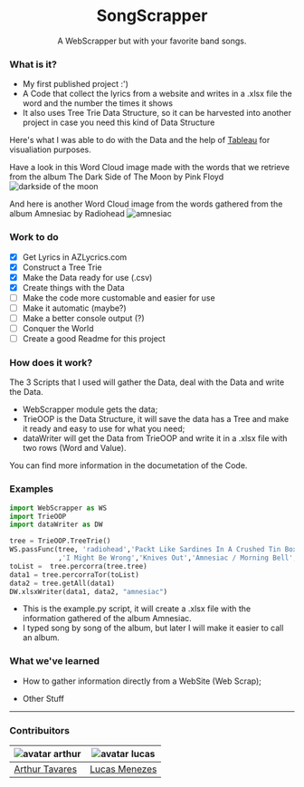 <p align="center">
  <h1 align="center">SongScrapper</h1>
  <p  align="center">A WebScrapper but with your favorite band songs.</p>
</p>

### What is it? 
* My first published project :')
* A Code that collect the lyrics from a website and writes in a .xlsx file the word and the number the times it shows
* It also uses Tree Trie Data Structure, so it can be harvested into another project in case you need this kind of Data Structure

Here's what I was able to do with the Data and the help of [Tableau](https://tableau.com) for visualiation purposes.

Have a look in this Word Cloud image made with the words that we retrieve from the album The Dark Side of The Moon by Pink Floyd
![darkside of the moon](https://i.imgur.com/buMJFIp.png)

And here is another Word Cloud image from the words gathered from the album Amnesiac by Radiohead
![amnesiac](https://i.imgur.com/NUQw5Wc.png)

### Work to do
- [x] Get Lyrics in AZLycrics.com
- [x] Construct a Tree Trie
- [x] Make the Data ready for use (.csv)
- [x] Create things with the Data
- [ ] Make the code more customable and easier for use
- [ ] Make it automatic (maybe?)
- [ ] Make a better console output (?)
- [ ] Conquer the World
- [ ] Create a good Readme for this project

### How does it work?
The 3 Scripts that I used will gather the Data, deal with the Data and write the Data.
* WebScrapper module gets the data;
* TrieOOP is the Data Structure, it will save the data has a Tree and make it ready and easy to use for what you need;
* dataWriter will get the Data from TrieOOP and write it in a .xlsx file with two rows (Word and Value).

You can find more information in the documetation of the Code.

### Examples
```python
import WebScrapper as WS
import TrieOOP
import dataWriter as DW

tree = TrieOOP.TreeTrie()
WS.passFunc(tree, 'radiohead','Packt Like Sardines In A Crushed Tin Box','Pyramid Song', 'Pull / Pulk Revolving Doors','You And Whose Army?'
            ,'I Might Be Wrong','Knives Out','Amnesiac / Morning Bell','Dollars And Cents','Like Spinning Plates','Life In A Glass House')
toList =  tree.percorra(tree.tree)
data1 = tree.percorraTor(toList)
data2 = tree.getAll(data1)
DW.xlsxWriter(data1, data2, "amnesiac")
```
* This is the example.py script, it will create a .xlsx file with the information gathered of the album Amnesiac.
* I typed song by song of the album, but later I will make it easier to call an album.

### What we've learned
* How to gather information directly from a WebSite (Web Scrap);

* Other Stuff 

---
### Contribuitors

![avatar arthur](https://avatars1.githubusercontent.com/u/22755581?s=130&v=4) | ![avatar lucas](https://avatars3.githubusercontent.com/u/26311458?s=130&v=4)
-------------------------------------------------------------------------- | --------------------------------------------------------------------------
  [Arthur Tavares](https://github.com/arthurharrison)                         |  [Lucas Menezes](https://github.com/lucas-menezes)